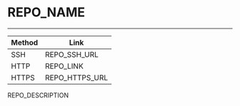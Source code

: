 # REPO_NAME
***
| Method      | Link |
| ----------- | ----------- |
| SSH      | REPO_SSH_URL       |
| HTTP   | REPO_LINK        |
| HTTPS   | REPO_HTTPS_URL        |

REPO_DESCRIPTION